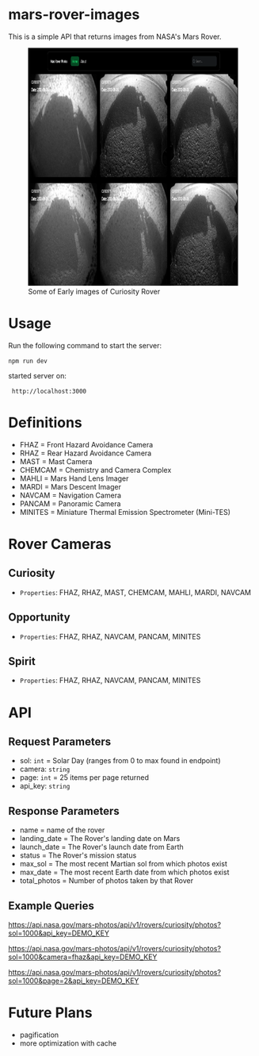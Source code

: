 # mars-rover-images
This is a simple API that returns images from NASA's Mars Rover.

<figure>
<img src="https://github.com/Quelich/mars-rover-images/blob/main/images/overview_0.png?raw=true" width="960" height="480">
  <figcaption>Some of Early images of Curiosity Rover</figcaption>
</figure>

# Usage

Run the following command to start the server:

    npm run dev

started server on:

     http://localhost:3000
# Definitions
- FHAZ = Front Hazard Avoidance Camera
- RHAZ = Rear Hazard Avoidance Camera	
- MAST = Mast Camera
- CHEMCAM = Chemistry and Camera Complex	
- MAHLI = Mars Hand Lens Imager
- MARDI = Mars Descent Imager
- NAVCAM = Navigation Camera
- PANCAM = Panoramic Camera
- MINITES = Miniature Thermal Emission Spectrometer (Mini-TES)
# Rover Cameras
## Curiosity
- `Properties`: FHAZ, RHAZ, MAST, CHEMCAM, MAHLI, MARDI, NAVCAM
## Opportunity
- `Properties`: FHAZ, RHAZ, NAVCAM, PANCAM, MINITES
## Spirit
- `Properties`: FHAZ, RHAZ, NAVCAM, PANCAM, MINITES
# API
## Request Parameters
- sol: `int` = Solar Day (ranges from 0 to max found in endpoint)
- camera: `string`
- page: `int` = 25 items per page returned
- api_key: `string`

## Response Parameters
- name = name of the rover
- landing_date = The Rover's landing date on Mars
- launch_date = The Rover's launch date from Earth
- status = The Rover's mission status
- max_sol = The most recent Martian sol from which photos exist
- max_date = The most recent Earth date from which photos exist
- total_photos = Number of photos taken by that Rover
## Example Queries
https://api.nasa.gov/mars-photos/api/v1/rovers/curiosity/photos?sol=1000&api_key=DEMO_KEY

https://api.nasa.gov/mars-photos/api/v1/rovers/curiosity/photos?sol=1000&camera=fhaz&api_key=DEMO_KEY

https://api.nasa.gov/mars-photos/api/v1/rovers/curiosity/photos?sol=1000&page=2&api_key=DEMO_KEY

# Future Plans
- pagification
- more optimization with cache
